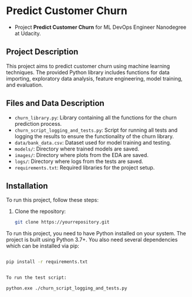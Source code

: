 # Predict Customer Churn

- Project **Predict Customer Churn** for ML DevOps Engineer Nanodegree at Udacity.

## Project Description
This project aims to predict customer churn using machine learning techniques. The provided Python library includes functions for data importing, exploratory data analysis, feature engineering, model training, and evaluation.

## Files and Data Description
- `churn_library.py`: Library containing all the functions for the churn prediction process.
- `churn_script_logging_and_tests.py`: Script for running all tests and logging the results to ensure the functionality of the churn library.
- `data/bank_data.csv`: Dataset used for model training and testing.
- `models/`: Directory where trained models are saved.
- `images/`: Directory where plots from the EDA are saved.
- `logs/`: Directory where logs from the tests are saved.
- `requirements.txt`: Required libraries for the project setup.

## Installation
To run this project, follow these steps:

1. Clone the repository:
   ```bash
   git clone https://yourrepository.git

To run this project, you need to have Python installed on your system. The project is built using Python 3.7+. You also need several dependencies which can be installed via pip:

```bash

pip install -r requirements.txt


To run the test script:

python.exe ./churn_script_logging_and_tests.py
